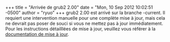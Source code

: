 +++
title = "Arrivée de grub2 2.00"
date = "Mon, 10 Sep 2012 10:02:51 -0500"
author = "ryuo"
+++
grub2 2.00 est arrivé sur la branche -current. Il requiert une intervention manuelle pour une complète mise à jour, mais cela ne devrait pas poser de souci si vous ne mettez pas à jour immédiatement. Pour les instructions détailllées de mise à jour, veuillez vous référer à la [documentation de mise à jour](http://frugalware.org/docs/upgrade.html).